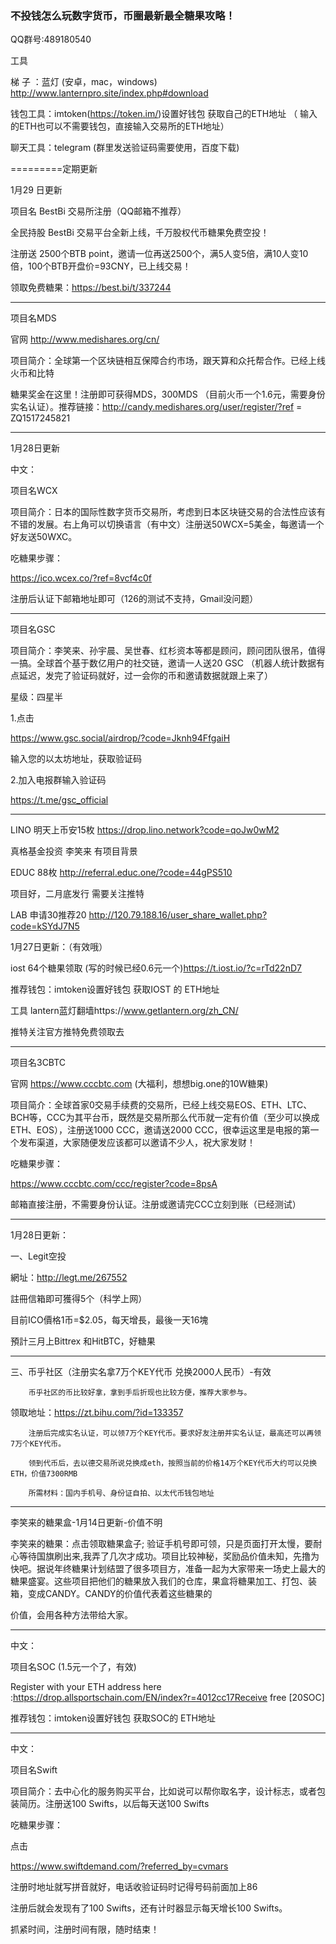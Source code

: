 ### 不投钱怎么玩数字货币，币圈最新最全糖果攻略！
QQ群号:489180540

工具

梯      子 ：蓝灯 (安卓，mac，windows) http://www.lanternpro.site/index.php#download

钱包工具：imtoken(https://token.im/)设置好钱包 获取自己的ETH地址
                 （ 输入的ETH也可以不需要钱包，直接输入交易所的ETH地址）

聊天工具：telegram  (群里发送验证码需要使用，百度下载)

=========定期更新

1月29 日更新 

项目名 BestBi 交易所注册（QQ邮箱不推荐）

全民持股 BestBi 交易平台全新上线，千万股权代币糖果免费空投！

注册送 2500个BTB point，邀请一位再送2500个，满5人变5倍，满10人变10倍，100个BTB开盘价=93CNY，已上线交易！

领取免费糖果：https://best.bi/t/337244

***

项目名MDS

官网  http://www.medishares.org/cn/

项目简介：全球第一个区块链相互保障合约市场，跟天算和众托帮合作。已经上线火币和比特

糖果奖金在这里！注册即可获得MDS，300MDS （目前火币一个1.6元，需要身份实名认证）。推荐链接：http://candy.medishares.org/user/register/?ref = ZQ1517245821

***

1月28日更新 



中文：

项目名WCX

项目简介：日本的国际性数字货币交易所，考虑到日本区块链交易的合法性应该有不错的发展。右上角可以切换语言（有中文）注册送50WCX=5美金，每邀请一个好友送50WXC。

吃糖果步骤：

https://ico.wcex.co/?ref=8vcf4c0f

注册后认证下邮箱地址即可（126的测试不支持，Gmail没问题）

***

项目名GSC

项目简介：李笑来、孙宇晨、吴世春、红杉资本等都是顾问，顾问团队很吊，值得一搞。全球首个基于数亿用户的社交链，邀请一人送20 GSC （机器人统计数据有点延迟，发完了验证码就好，过一会你的币和邀请数据就跟上来了）

星级：四星半

1.点击

https://www.gsc.social/airdrop/?code=Jknh94FfgaiH

输入您的以太坊地址，获取验证码

2.加入电报群输入验证码

https://t.me/gsc_official

***

LINO 明天上币安15枚  https://drop.lino.network?code=qoJw0wM2

真格基金投资 李笑来 有项目背景

EDUC 88枚  http://referral.educ.one/?code=44gPS510

项目好，二月底发行  需要关注推特

LAB 申请30推荐20  http://120.79.188.16/user_share_wallet.php?code=kSYdJ7N5

1月27日更新：（有效哦）

iost 64个糖果领取  (写的时候已经0.6元一个)https://t.iost.io/?c=rTd22nD7

推荐钱包：imtoken设置好钱包 获取IOST 的 ETH地址

工具 lantern蓝灯翻墙https://www.getlantern.org/zh_CN/

推特关注官方推特免费领取去

***

项目名3CBTC

官网  https://www.cccbtc.com (大福利，想想big.one的10W糖果)

项目简介：全球首家0交易手续费的交易所，已经上线交易EOS、ETH、LTC、BCH等，CCC为其平台币，既然是交易所那么代币就一定有价值（至少可以换成ETH、EOS），注册送1000 CCC，邀请送2000 CCC，很幸运这里是电报的第一个发布渠道，大家随便发应该都可以邀请不少人，祝大家发财！

吃糖果步骤：

https://www.cccbtc.com/ccc/register?code=8psA

邮箱直接注册，不需要身份认证。注册或邀请完CCC立刻到账（已经测试）

***

1月28日更新：

一、Legit空投

網址：http://legt.me/267552

註冊信箱即可獲得5个（科学上网）

目前ICO價格1币=$2.05，每天增長，最後一天16塊

預計三月上Bittrex 和HitBTC，好糖果

***

三、币乎社区（注册实名拿7万个KEY代币 兑换2000人民币）-有效

        币乎社区的币比较好拿，拿到手后折现也比较方便，推荐大家参与。

领取地址：https://zt.bihu.com/?id=133357

        注册后完成实名认证，可以领7万个KEY代币。要求好友注册并实名认证，最高还可以再领7万个KEY代币。

        领到代币后，去以德交易所说兑换成eth，按照当前的价格14万个KEY代币大约可以兑换ETH，价值7300RMB

        所需材料：国内手机号、身份证自拍、以太代币钱包地址

***
李笑来的糖果盒-1月14日更新-价值不明

李笑来的糖果：点击领取糖果盒子; 验证手机号即可领，只是页面打开太慢，要耐心等待国旗刷出来,我弄了几次才成功。项目比较神秘，奖励品价值未知，先撸为快吧。据说年终糖果计划结盟了很多项目方，准备一起为大家带来一场史上最大的糖果盛宴。这些项目把他们的糖果放入我们的仓库，果盒将糖果加工、打包、装箱，变成CANDY。CANDY的价值代表着这些糖果的

价值，会用各种方法带给大家。

***

中文：

项目名SOC (1.5元一个了，有效)

Register with your ETH address here :https://drop.allsportschain.com/EN/index?r=4012cc17Receive free [20SOC]

推荐钱包：imtoken设置好钱包 获取SOC的 ETH地址

***

中文：

项目名Swift

项目简介：去中心化的服务购买平台，比如说可以帮你取名字，设计标志，或者包装简历。注册送100 Swifts，以后每天送100 Swifts

吃糖果步骤：

点击

https://www.swiftdemand.com/?referred_by=cvmars

注册时地址就写拼音就好，电话收验证码时记得号码前面加上86

注册后就会发现有了100 Swifts，还有计时器显示每天增长100 Swifts。

抓紧时间，注册时间有限，随时结束！

